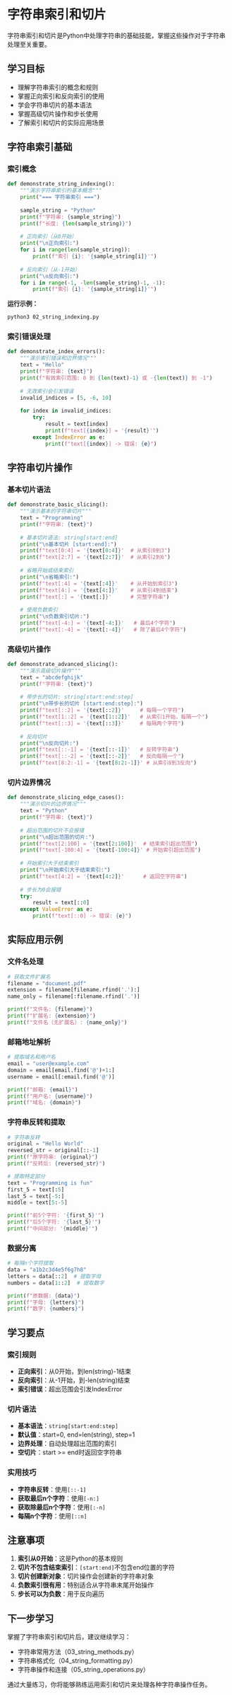 # 字符串索引和切片

字符串索引和切片是Python中处理字符串的基础技能，掌握这些操作对于字符串处理至关重要。

## 学习目标

- 理解字符串索引的概念和规则
- 掌握正向索引和反向索引的使用
- 学会字符串切片的基本语法
- 掌握高级切片操作和步长使用
- 了解索引和切片的实际应用场景

## 字符串索引基础

### 索引概念

```python
def demonstrate_string_indexing():
    """演示字符串索引的基本概念"""
    print("=== 字符串索引 ===")
    
    sample_string = "Python"
    print(f"字符串: {sample_string}")
    print(f"长度: {len(sample_string)}")
    
    # 正向索引（从0开始）
    print("\n正向索引:")
    for i in range(len(sample_string)):
        print(f"索引 {i}: '{sample_string[i]}'")
    
    # 反向索引（从-1开始）
    print("\n反向索引:")
    for i in range(-1, -len(sample_string)-1, -1):
        print(f"索引 {i}: '{sample_string[i]}'")
```

**运行示例：**
```bash
python3 02_string_indexing.py
```

### 索引错误处理

```python
def demonstrate_index_errors():
    """演示索引错误和边界情况"""
    text = "Hello"
    print(f"字符串: {text}")
    print(f"有效索引范围: 0 到 {len(text)-1} 或 -{len(text)} 到 -1")
    
    # 无效索引会引发错误
    invalid_indices = [5, -6, 10]
    
    for index in invalid_indices:
        try:
            result = text[index]
            print(f"text[{index}] = '{result}'")
        except IndexError as e:
            print(f"text[{index}] -> 错误: {e}")
```

## 字符串切片操作

### 基本切片语法

```python
def demonstrate_basic_slicing():
    """演示基本的字符串切片"""
    text = "Programming"
    print(f"字符串: {text}")
    
    # 基本切片语法: string[start:end]
    print("\n基本切片 [start:end]:")
    print(f"text[0:4] = '{text[0:4]}'  # 从索引0到3")
    print(f"text[2:7] = '{text[2:7]}'  # 从索引2到6")
    
    # 省略开始或结束索引
    print("\n省略索引:")
    print(f"text[:4] = '{text[:4]}'    # 从开始到索引3")
    print(f"text[4:] = '{text[4:]}'    # 从索引4到结束")
    print(f"text[:] = '{text[:]}'      # 完整字符串")
    
    # 使用负数索引
    print("\n负数索引切片:")
    print(f"text[-4:] = '{text[-4:]}'   # 最后4个字符")
    print(f"text[:-4] = '{text[:-4]}'   # 除了最后4个字符")
```

### 高级切片操作

```python
def demonstrate_advanced_slicing():
    """演示高级切片操作"""
    text = "abcdefghijk"
    print(f"字符串: {text}")
    
    # 带步长的切片: string[start:end:step]
    print("\n带步长的切片 [start:end:step]:")
    print(f"text[::2] = '{text[::2]}'     # 每隔一个字符")
    print(f"text[1::2] = '{text[1::2]}'   # 从索引1开始，每隔一个")
    print(f"text[::3] = '{text[::3]}'     # 每隔两个字符")
    
    # 反向切片
    print("\n反向切片:")
    print(f"text[::-1] = '{text[::-1]}'   # 反转字符串")
    print(f"text[::-2] = '{text[::-2]}'   # 反向每隔一个")
    print(f"text[8:2:-1] = '{text[8:2:-1]}' # 从索引8到3反向")
```

### 切片边界情况

```python
def demonstrate_slicing_edge_cases():
    """演示切片的边界情况"""
    text = "Python"
    print(f"字符串: {text}")
    
    # 超出范围的切片不会报错
    print("\n超出范围的切片:")
    print(f"text[2:100] = '{text[2:100]}'  # 结束索引超出范围")
    print(f"text[-100:4] = '{text[-100:4]}' # 开始索引超出范围")
    
    # 开始索引大于结束索引
    print("\n开始索引大于结束索引:")
    print(f"text[4:2] = '{text[4:2]}'      # 返回空字符串")
    
    # 步长为0会报错
    try:
        result = text[::0]
    except ValueError as e:
        print(f"text[::0] -> 错误: {e}")
```

## 实际应用示例

### 文件名处理

```python
# 获取文件扩展名
filename = "document.pdf"
extension = filename[filename.rfind('.'):]
name_only = filename[:filename.rfind('.')]

print(f"文件名: {filename}")
print(f"扩展名: {extension}")
print(f"文件名（无扩展名）: {name_only}")
```

### 邮箱地址解析

```python
# 提取域名和用户名
email = "user@example.com"
domain = email[email.find('@')+1:]
username = email[:email.find('@')]

print(f"邮箱: {email}")
print(f"用户名: {username}")
print(f"域名: {domain}")
```

### 字符串反转和提取

```python
# 字符串反转
original = "Hello World"
reversed_str = original[::-1]
print(f"原字符串: {original}")
print(f"反转后: {reversed_str}")

# 提取特定部分
text = "Programming is fun"
first_5 = text[:5]
last_5 = text[-5:]
middle = text[5:-5]

print(f"前5个字符: '{first_5}'")
print(f"后5个字符: '{last_5}'")
print(f"中间部分: '{middle}'")
```

### 数据分离

```python
# 每隔n个字符提取
data = "a1b2c3d4e5f6g7h8"
letters = data[::2]  # 提取字母
numbers = data[1::2]  # 提取数字

print(f"原数据: {data}")
print(f"字母: {letters}")
print(f"数字: {numbers}")
```

## 学习要点

### 索引规则
- **正向索引**：从0开始，到len(string)-1结束
- **反向索引**：从-1开始，到-len(string)结束
- **索引错误**：超出范围会引发IndexError

### 切片语法
- **基本语法**：`string[start:end:step]`
- **默认值**：start=0, end=len(string), step=1
- **边界处理**：自动处理超出范围的索引
- **空切片**：start >= end时返回空字符串

### 实用技巧
- **字符串反转**：使用`[::-1]`
- **获取最后n个字符**：使用`[-n:]`
- **获取除最后n个字符**：使用`[:-n]`
- **每隔n个字符**：使用`[::n]`

## 注意事项

1. **索引从0开始**：这是Python的基本规则
2. **切片不包含结束索引**：`[start:end]`不包含end位置的字符
3. **切片创建新对象**：切片操作会创建新的字符串对象
4. **负数索引很有用**：特别适合从字符串末尾开始操作
5. **步长可以为负数**：用于反向遍历

## 下一步学习

掌握了字符串索引和切片后，建议继续学习：
- 字符串常用方法（03_string_methods.py）
- 字符串格式化（04_string_formatting.py）
- 字符串操作和连接（05_string_operations.py）

通过大量练习，你将能够熟练运用索引和切片来处理各种字符串操作任务。